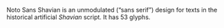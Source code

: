 Noto Sans Shavian is an unmodulated (“sans serif”) design for texts in the historical artificial _Shavian_ script. It has 53 glyphs.
